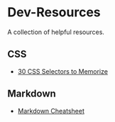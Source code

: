 # Dev-Resources
A collection of helpful resources.

## CSS

* [30 CSS Selectors to Memorize](https://code.tutsplus.com/tutorials/the-30-css-selectors-you-must-memorize--net-16048)

## Markdown
* [Markdown Cheatsheet](https://guides.github.com/pdfs/markdown-cheatsheet-online.pdf)
